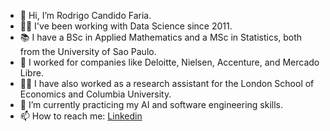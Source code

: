 - 👋 Hi, I’m Rodrigo Candido Faria.
- 👨‍💼 I've been working with Data Science since 2011.
- 📚 I have a BSc in Applied Mathematics and a MSc in Statistics, both from the University of Sao Paulo.
- 🏢 I worked for companies like Deloitte, Nielsen, Accenture, and Mercado Libre.
- 👨‍🏫 I have also worked as a research assistant for the London School of Economics and Columbia University.
- 🌱 I’m currently practicing my AI and software engineering skills.
- 📫 How to reach me: [Linkedin](https://www.linkedin.com/in/rodrigocfaria/)

<!---
rfaria/rfaria is a ✨ special ✨ repository because its `README.md` (this file) appears on your GitHub profile.
You can click the Preview link to take a look at your changes.
--->
